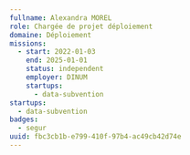 ```yaml
---
fullname: Alexandra MOREL
role: Chargée de projet déploiement
domaine: Déploiement
missions:
  - start: 2022-01-03
    end: 2025-01-01
    status: independent
    employer: DINUM
    startups:
      - data-subvention
startups:
  - data-subvention
badges:
  - segur
uuid: fbc3cb1b-e799-410f-97b4-ac49cb42d74e
---
```

